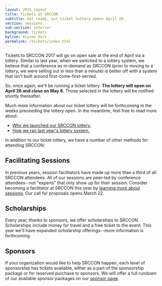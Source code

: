```yaml
---
layout: 2015_layout
title: Tickets at SRCCON
subtitle: Get ready, our ticket lottery opens April 26.
section: sessions
sub-section: interior
background: tickets
byline: Alyson Hurt
permalink: /tickets/index.html
---
```

Tickets to SRCCON 2017 will go on open sale at the end of April via a lottery. Similar to last year, when we switched to a lottery system, we believe that a conference as in-demand as SRCCON (prior to moving to a lottery, we were selling out in less than a minute) is better off with a system that isn't built around first-come-first-served.

So, once again, we'll be running a ticket lottery. **The lottery will open on April 26 and close on May 8.** Those selected in the lottery will be notified shortly thereafter.

Much more information about our ticket lottery will be forthcoming in the weeks preceeding the lottery open. In the meantime, feel free to read more about:

* [Why we launched our SRCCON lottery.](https://opennews.org/blog/srccon-tix/)
* [How we ran last year's lottery system.](TKTKTKK)

In addition to our ticket lottery, we have a number of other methods for attending SRCCON:

## Facilitating Sessions
In previous years, session facilitators have made up more than a third of all SRCCON attendees. All of our sessions are peer-led by conference attendees--not "experts" that only show up for their session. Consider becoming a facilitator at SRCCON this year by [learning more about sessions](/sessions). Our call for proposals opens March 22.

## Scholarships
Every year, thanks to sponsors, we offer scholarships to SRCCON. Scholarships include money for travel and a free ticket to the event. This year we'll have expanded scholarship offerings--more information is forthcoming.

## Sponsors
If your organization would like to help SRCCON happen, each level of sponsorship has tickets available, either as a part of the sponsorship package or for reserved purchase to sponsors. We will offer a full rundown of our available sponsor packages on our [sponsor page](/sponsors).
